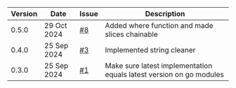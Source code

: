 | Version | Date | Issue | Description |
| --- | --- | --- | --- |
| 0.5.0 | 29 Oct 2024 | [#8](https://github.com/daandejongen/utils/issues/8) | Added where function and made slices chainable |
| 0.4.0 | 25 Sep 2024 | [#3](https://github.com/daandejongen/utils/issues/3) | Implemented string cleaner |
| 0.3.0 | 25 Sep 2024 | [#1](https://github.com/daandejongen/utils/issues/1) | Make sure latest implementation equals latest version on go modules |
